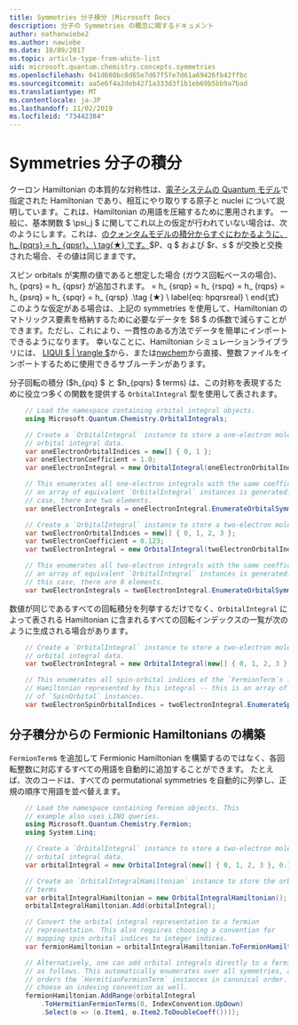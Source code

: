 ```yaml
---
title: Symmetries 分子積分 |Microsoft Docs
description: 分子の Symmetries の概念に関するドキュメント
author: nathanwiebe2
ms.author: nawiebe
ms.date: 10/09/2017
ms.topic: article-type-from-white-list
uid: microsoft.quantum.chemistry.concepts.symmetries
ms.openlocfilehash: 041d600bc8d65e7d67f5fe7d61a69426fb42ffbc
ms.sourcegitcommit: aa5e6f4a2deb4271a333d3f1b1eb69b5bb9a7bad
ms.translationtype: MT
ms.contentlocale: ja-JP
ms.lasthandoff: 11/02/2019
ms.locfileid: "73442384"
---
```

# <a name="symmetries-of-molecular-integrals"></a>Symmetries 分子の積分

クーロン Hamiltonian の本質的な対称性は、[電子システムの Quantum モデル](xref:microsoft.quantum.chemistry.concepts.quantummodels)で指定された Hamiltonian であり、相互にやり取りする原子と nuclei について説明しています。これは、Hamiltonian の用語を圧縮するために悪用されます。
一般に、基本関数 $ \psi_j $ に関してこれ以上の仮定が行われていない場合は、次のようにします。これは、[のクォンタムモデルの積分からすぐにわかるように、h_ {pqrs} = h_ {qpsr}、\ tag{★} です。](xref:microsoft.quantum.chemistry.concepts.quantummodels)$P、q $ および $r、s $ が交換と交換された場合、その値は同じままです。

スピン orbitals が実際の値であると想定した場合 (ガウス回転ベースの場合)、h_ {pqrs} = h_ {qpsr} が追加されます。 = h_ {srqp} = h_ {rspq} = h_ {rqps} = h_ {psrq} = h_ {spqr} = h_ {qrsp} .\tag {★} \ label{eq: hpqrsreal} \ end{式} このような仮定がある場合は、上記の symmetries を使用して、Hamiltonian のマトリックス要素を格納するために必要なデータを $8 $ の係数で減らすことができます。ただし、これにより、一貫性のある方法でデータを簡単にインポートできるようになります。
幸いなことに、Hamiltonian シミュレーションライブラリには、 [LIQUI $ | \rangle $](https://www.microsoft.com/en-us/research/project/language-integrated-quantum-operations-liqui/)から、または[nwchem](http://www.nwchem-sw.org/index.php/Main_Page)から直接、整数ファイルをインポートするために使用できるサブルーチンがあります。

分子回転の積分 ($h\_{pq} $ と $h\_{pqrs} $ terms) は、この対称を表現するために役立つ多くの関数を提供する `OrbitalIntegral` 型を使用して表されます。
```csharp
    // Load the namespace containing orbital integral objects.
    using Microsoft.Quantum.Chemistry.OrbitalIntegrals;

    // Create a `OrbitalIntegral` instance to store a one-electron molecular 
    // orbital integral data.
    var oneElectronOrbitalIndices = new[] { 0, 1 };
    var oneElectronCoefficient = 1.0;
    var oneElectronIntegral = new OrbitalIntegral(oneElectronOrbitalIndices, oneElectronCoefficient);

    // This enumerates all one-electron integrals with the same coefficient --
    // an array of equivalent `OrbitalIntegral` instances is generated. In this
    // case, there are two elements.
    var oneElectronIntegrals = oneElectronIntegral.EnumerateOrbitalSymmetries();

    // Create a `OrbitalIntegral` instance to store a two-electron molecular orbital integral data.
    var twoElectronOrbitalIndices = new[] { 0, 1, 2, 3 };
    var twoElectronCoefficient = 0.123;
    var twoElectronIntegral = new OrbitalIntegral(twoElectronOrbitalIndices, twoElectronCoefficient);

    // This enumerates all two-electron integrals with the same coefficient -- 
    // an array of equivalent `OrbitalIntegral` instances is generated. In 
    // this case, there are 8 elements.
    var twoElectronIntegrals = twoElectronIntegral.EnumerateOrbitalSymmetries();
```

数値が同じであるすべての回転積分を列挙するだけでなく、`OrbitalIntegral` によって表される Hamiltonian に含まれるすべての回転インデックスの一覧が次のように生成される場合があります。
```csharp
    // Create a `OrbitalIntegral` instance to store a two-electron molecular
    // orbital integral data.
    var twoElectronIntegral = new OrbitalIntegral(new[] { 0, 1, 2, 3 }, 0.123);

    // This enumerates all spin-orbital indices of the `FermionTerm`s in the 
    // Hamiltonian represented by this integral -- this is an array of array 
    // of `SpinOrbital` instances.
    var twoElectronSpinOrbitalIndices = twoElectronIntegral.EnumerateSpinOrbitals();
```
## <a name="constructing-fermionic-hamiltonians-from-molecular-integrals"></a>分子積分からの Fermionic Hamiltonians の構築

`FermionTerm`s を追加して Fermionic Hamiltonian を構築するのではなく、各回転整数に対応するすべての用語を自動的に追加することができます。
たとえば、次のコードは、すべての permutational symmetries を自動的に列挙し、正規の順序で用語を並べ替えます。 
```csharp
    // Load the namespace containing fermion objects. This
    // example also uses LINQ queries.
    using Microsoft.Quantum.Chemistry.Fermion;
    using System.Linq;

    // Create a `OrbitalIntegral` instance to store a two-electron molecular 
    // orbital integral data.
    var orbitalIntegral = new OrbitalIntegral(new[] { 0, 1, 2, 3 }, 0.123);

    // Create an `OrbitalIntegralHamiltonian` instance to store the orbital integral
    // terms
    var orbitalIntegralHamiltonian = new OrbitalIntegralHamiltonian();
    orbitalIntegralHamiltonian.Add(orbitalIntegral);

    // Convert the orbital integral representation to a fermion
    // representation. This also requires choosing a convention for 
    // mapping spin orbital indices to integer indices.
    var fermionHamiltonian = orbitalIntegralHamiltonian.ToFermionHamiltonian(IndexConvention.UpDown);

    // Alternatively, one can add orbital integrals directly to a fermion Hamiltonian
    // as follows. This automatically enumerates over all symmetries, and then
    // orders the `HermitianFermionTerm` instances in canonical order. We will need to
    // choose an indexing convention as well.
    fermionHamiltonian.AddRange(orbitalIntegral
        .ToHermitianFermionTerms(0, IndexConvention.UpDown)
        .Select(o => (o.Item1, o.Item2.ToDoubleCoeff())));
```
